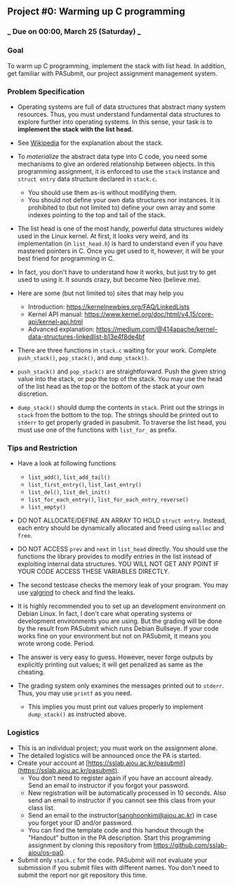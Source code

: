 ## Project #0: Warming up C programming

### **_ Due on 00:00, March 25 (Saturday) _**

### Goal

To warm up C programming, implement the stack with list head. In addition, get familiar with PASubmit, our project assignment management system.

### Problem Specification

- Operating systems are full of data structures that abstract many system resources. Thus, you must understand fundamental data structures to explore further into operating systems. In this sense, your task is to **implement the stack with the list head.**

- See [Wikipedia](<https://en.wikipedia.org/wiki/Stack_(abstract_data_type)>) for the explanation about the stack.

- To _materialize_ the abstract data type into C code, you need some mechanisms to give an ordered relationship between objects. In this programming assignment,
  it is enforced to use the `stack` instance and `struct entry` data structure declared in `stack.c`.

  - You should use them as-is without modifying them.
  - You should not define your own data structures nor instances. It is prohibited to (but not limited to) define your own array and some indexes pointing to the top and tail of the stack.

- The list head is one of the most handy, powerful data structures widely used in the Linux kernel. At first, it looks very weird, and its implementation (in `list_head.h`) is hard to understand even if you have mastered pointers in C. Once you get used to it, however, it will be your best friend for programming in C.
- In fact, you don't have to understand how it works, but just try to get used to using it. It sounds crazy, but become Neo (believe me).
- Here are some (but not limited to) sites that may help you

  - Introduction: https://kernelnewbies.org/FAQ/LinkedLists
  - Kernel API manual: https://www.kernel.org/doc/html/v4.15/core-api/kernel-api.html
  - Advanced explanation: https://medium.com/@414apache/kernel-data-structures-linkedlist-b13e4f8de4bf

- There are three functions in `stack.c` waiting for your work. Complete `push_stack()`, `pop_stack()`, and `dump_stack()`.

- `push_stack()` and `pop_stack()` are straightforward. Push the given string value into the stack, or pop the top of the stack. You may use the head of the list head as the top or the bottom of the stack at your own discretion.

- `dump_stack()` should dump the contents in `stack`. Print out the strings in `stack` from the bottom to the top. The strings should be printed out to `stderr` to get properly graded in pasubmit. To traverse the list head, you must use one of the functions with `list_for_` as prefix.

### Tips and Restriction

- Have a look at following functions

  - `list_add()`, `list_add_tail()`
  - `list_first_entry()`, `list_last_entry()`
  - `list_del()`, `list_del_init()`
  - `list_for_each_entry()`, `list_for_each_entry_reverse()`
  - `list_empty()`

- DO NOT ALLOCATE/DEFINE AN ARRAY TO HOLD `struct entry`. Instead, each entry should be dynamically allocated and freed using `malloc` and `free`.

- DO NOT ACCESS `prev` and `next` in `list_head` directly. You should use the functions the library provides to modify entries in the list instead of exploiting internal data structures. YOU WILL NOT GET ANY POINT IF YOUR CODE ACCESS THESE VARIABLES DIRECTLY.

- The second testcase checks the memory leak of your program. You may use [valgrind](https://valgrind.org/) to check and find the leaks.

- It is highly recommended you to set up an development environment on Debian Linux. In fact, I don't care what operating systems or development environments you are using. But the grading will be done by the result from PASubmit which runs Debian Bullseye. If your code works fine on your environment but not on PASubmit, it means you wrote wrong code. Period.

- The answer is very easy to guess. However, never forge outputs by explicitly printing out values; it will get penalized as same as the cheating.

- The grading system only examines the messages printed out to `stderr`. Thus, you may use `printf` as you need.
  - This implies you must print out values properly to implement `dump_stack()` as instructed above.

### Logistics

- This is an individual project; you must work on the assignment alone.
- The detailed logistics will be announced once the PA is started.
- Create your account at [https://sslab.ajou.ac.kr/pasubmit](https://sslab.ajou.ac.kr/pasubmit).
  - You don't need to register again if you have an account already. Send an email to instructor if you forgot your password.
  - New registration will be automatically processed in 10 seconds. Also send an email to instructor if you cannot see this class from your class list.
  - Send an email to the instructor(sanghoonkim@ajou.ac.kr) in case you forget your ID and/or password.
  - You can find the template code and this handout through the "Handout" button in the PA description. Start this programming assignment by cloning this repository from https://github.com/sslab-ajou/os-pa0.
- Submit only `stack.c` for the code. PASubmit will not evaluate your submission if you submit files with different names. You don't need to submit the report nor git repository this time.

